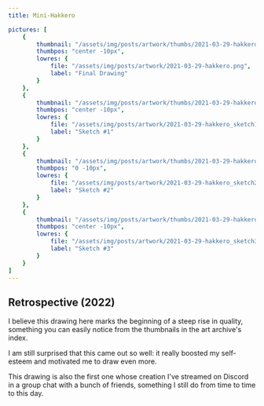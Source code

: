 ```yaml
---
title: Mini-Hakkero

pictures: [
	{
		thumbnail: "/assets/img/posts/artwork/thumbs/2021-03-29-hakkero.jpg",
		thumbpos: "center -10px",
		lowres: {
			file: "/assets/img/posts/artwork/2021-03-29-hakkero.png",
			label: "Final Drawing"
		}
	},
	{
		thumbnail: "/assets/img/posts/artwork/thumbs/2021-03-29-hakkero_sketch1.jpg",
		thumbpos: "center -10px",
		lowres: {
			file: "/assets/img/posts/artwork/2021-03-29-hakkero_sketch1.png",
			label: "Sketch #1"
		}
	},
	{
		thumbnail: "/assets/img/posts/artwork/thumbs/2021-03-29-hakkero_sketch2.jpg",
		thumbpos: "0 -10px",
		lowres: {
			file: "/assets/img/posts/artwork/2021-03-29-hakkero_sketch2.png",
			label: "Sketch #2"
		}
	},
	{
		thumbnail: "/assets/img/posts/artwork/thumbs/2021-03-29-hakkero_sketch3.jpg",
		thumbpos: "center -10px",
		lowres: {
			file: "/assets/img/posts/artwork/2021-03-29-hakkero_sketch3.png",
			label: "Sketch #3"
		}
	}
]
---
```

## Retrospective (2022)
I believe this drawing here marks the beginning of a steep rise in quality, something you can easily notice from the thumbnails in the art archive's index.

I am still surprised that this came out so well: it really boosted my self-esteem and motivated me to draw even more.

This drawing is also the first one whose creation I've streamed on Discord in a group chat with a bunch of friends, something I still do from time to time to this day.
